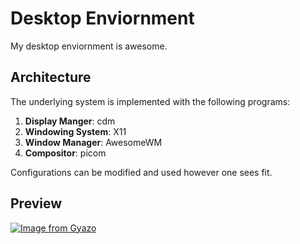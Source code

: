 # Desktop Enviornment

My desktop enviornment is awesome.

## Architecture

The underlying system is implemented with the following programs:

1. **Display Manger**: cdm
1. **Windowing System**: X11
3. **Window Manager**: AwesomeWM
4. **Compositor**: picom

Configurations can be modified and used however one sees fit.

## Preview

[![Image from Gyazo](https://i.gyazo.com/a39178d3e3fea6fdb06547b67863c445.png)](https://gyazo.com/a39178d3e3fea6fdb06547b67863c445)

